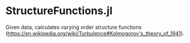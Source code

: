 # StructureFunctions.jl

Given data, calculates varying order structure functions (https://en.wikipedia.org/wiki/Turbulence#Kolmogorov's_theory_of_1941).

